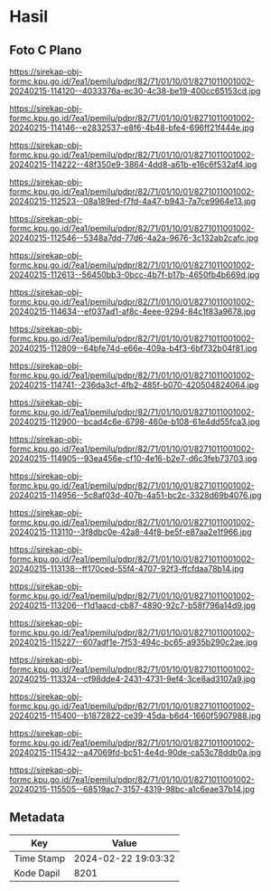 # Hasil

## Foto C Plano

https://sirekap-obj-formc.kpu.go.id/7ea1/pemilu/pdpr/82/71/01/10/01/8271011001002-20240215-114120--4033376a-ec30-4c38-be19-400cc65153cd.jpg

https://sirekap-obj-formc.kpu.go.id/7ea1/pemilu/pdpr/82/71/01/10/01/8271011001002-20240215-114146--e2832537-e8f6-4b48-bfe4-696ff21f444e.jpg

https://sirekap-obj-formc.kpu.go.id/7ea1/pemilu/pdpr/82/71/01/10/01/8271011001002-20240215-114222--48f350e9-3864-4dd8-a61b-e16c6f532af4.jpg

https://sirekap-obj-formc.kpu.go.id/7ea1/pemilu/pdpr/82/71/01/10/01/8271011001002-20240215-112523--08a189ed-f7fd-4a47-b943-7a7ce9964e13.jpg

https://sirekap-obj-formc.kpu.go.id/7ea1/pemilu/pdpr/82/71/01/10/01/8271011001002-20240215-112546--5348a7dd-77d6-4a2a-9676-3c132ab2cafc.jpg

https://sirekap-obj-formc.kpu.go.id/7ea1/pemilu/pdpr/82/71/01/10/01/8271011001002-20240215-112613--56450bb3-0bcc-4b7f-b17b-4650fb4b669d.jpg

https://sirekap-obj-formc.kpu.go.id/7ea1/pemilu/pdpr/82/71/01/10/01/8271011001002-20240215-114634--ef037ad1-af8c-4eee-9294-84c1f83a9678.jpg

https://sirekap-obj-formc.kpu.go.id/7ea1/pemilu/pdpr/82/71/01/10/01/8271011001002-20240215-112809--64bfe74d-e66e-409a-b4f3-6bf732b04f81.jpg

https://sirekap-obj-formc.kpu.go.id/7ea1/pemilu/pdpr/82/71/01/10/01/8271011001002-20240215-114741--236da3cf-4fb2-485f-b070-420504824064.jpg

https://sirekap-obj-formc.kpu.go.id/7ea1/pemilu/pdpr/82/71/01/10/01/8271011001002-20240215-112900--bcad4c6e-6798-460e-b108-61e4dd55fca3.jpg

https://sirekap-obj-formc.kpu.go.id/7ea1/pemilu/pdpr/82/71/01/10/01/8271011001002-20240215-114905--93ea456e-cf10-4e16-b2e7-d6c3feb73703.jpg

https://sirekap-obj-formc.kpu.go.id/7ea1/pemilu/pdpr/82/71/01/10/01/8271011001002-20240215-114956--5c8af03d-407b-4a51-bc2c-3328d69b4076.jpg

https://sirekap-obj-formc.kpu.go.id/7ea1/pemilu/pdpr/82/71/01/10/01/8271011001002-20240215-113110--3f8dbc0e-42a8-44f8-be5f-e87aa2e1f966.jpg

https://sirekap-obj-formc.kpu.go.id/7ea1/pemilu/pdpr/82/71/01/10/01/8271011001002-20240215-113138--ff170ced-55f4-4707-92f3-ffcfdaa78b14.jpg

https://sirekap-obj-formc.kpu.go.id/7ea1/pemilu/pdpr/82/71/01/10/01/8271011001002-20240215-113206--f1d1aacd-cb87-4890-92c7-b58f796a14d9.jpg

https://sirekap-obj-formc.kpu.go.id/7ea1/pemilu/pdpr/82/71/01/10/01/8271011001002-20240215-115227--607adf1e-7f53-494c-bc65-a935b290c2ae.jpg

https://sirekap-obj-formc.kpu.go.id/7ea1/pemilu/pdpr/82/71/01/10/01/8271011001002-20240215-113324--cf98dde4-2431-4731-9ef4-3ce8ad3107a9.jpg

https://sirekap-obj-formc.kpu.go.id/7ea1/pemilu/pdpr/82/71/01/10/01/8271011001002-20240215-115400--b1872822-ce39-45da-b6d4-1660f5907988.jpg

https://sirekap-obj-formc.kpu.go.id/7ea1/pemilu/pdpr/82/71/01/10/01/8271011001002-20240215-115432--a47069fd-bc51-4e4d-90de-ca53c78ddb0a.jpg

https://sirekap-obj-formc.kpu.go.id/7ea1/pemilu/pdpr/82/71/01/10/01/8271011001002-20240215-115505--68519ac7-3157-4319-98bc-a1c6eae37b14.jpg


## Metadata

| Key        | Value               |
| ---------- | ------------------- |
| Time Stamp | 2024-02-22 19:03:32 |
| Kode Dapil | 8201                |



